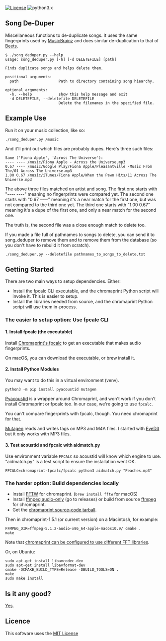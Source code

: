 [![License](https://img.shields.io/badge/license-MIT-blue.svg)](https://raw.githubusercontent.com/dblume/song-deduper/main/LICENSE.txt)
![python3.x](https://img.shields.io/badge/python-3.x-green.svg)

## Song De-Duper

Miscellaneous functions to de-duplicate songs. It uses the same fingerprints used by [MusicBrainz](https://musicbrainz.org/)
and does similar de-duplication to that of [Beets](https://beets.io/).

    $ ./song_deduper.py --help
    usage: song_deduper.py [-h] [-d DELETEFILE] [path]
    
    Finds duplicate songs and helps delete them.
    
    positional arguments:
      path                  Path to directory containing song hiearchy.
    
    optional arguments:
      -h, --help            show this help message and exit
      -d DELETEFILE, --deletefile DELETEFILE
                            Delete the filenames in the specified file.

## Example Use

Run it on your music collection, like so:

    ./song_deduper.py /music

And it'll print out which files are probably dupes. Here's three such files:

    Same ('Fiona Apple', 'Across The Universe'):
    ---- ---- /music/Fiona Apple - Across the Universe.mp3
    0.67 ---- /music/Google Play/Fiona Apple/Pleasantville -Music From The/01 Across The Universe.mp3
    1.00 0.67 /music/iTunes/Fiona Apple/When the Pawn Hits/11 Across The Universe.mp3

The above three files matched on artist and song. The first one starts with "---- ----" meaning no fingerprints were compared yet.
The second one starts with "0.67 ----" meaning it's a near match for the first one, but was not compared to the third one yet.
The third one starts with "1.00 0.67" meaning it's a dupe of the first one, and only a near match for the second one.

The truth is, the second file was a close enough match to delete too.

If you made a file full of pathnames to songs to delete, you can send it to song\_deduper to remove them and to 
remove them from the database (so you don't have to rebuild it from scratch).

    ./song_deduper.py --deletefile pathnames_to_songs_to_delete.txt

## Getting Started

There are two main ways to setup dependencies. Either:

- Install the fpcalc CLI executable, and the chromaprint Python script will invoke it. This is easier to setup.
- Install the libraries needed from source, and the chromaprint Python script will use them in-process.

### The easier to setup option: Use fpcalc CLI

#### 1. Install fpcalc (the executable)

Install [Chromaprint's fpcalc](https://acoustid.org/chromaprint) to get an executable
that makes audio fingerprints.

On macOS, you can download the executable, or brew install it.

#### 2. Install Python Modules

You may want to do this in a virtual environment (venv).

    python3 -m pip install pyacoustid mutagen

[Pyacoustid](https://github.com/beetbox/pyacoustid) is a wrapper around Chromaprint,
and won't work if you don't install Chromaprint or fpcalc too. In our case, we're going to use `fpcalc`.

You can't compare fingerprints with fpcalc, though. You need chromaprint for that.

[Mutagen](https://github.com/quodlibet/mutagen) reads and writes tags on MP3 and M4A
files. I started with [EyeD3](https://github.com/nicfit/eyeD3) but it only works with
MP3 files.

#### 3. Test acoustid and fpcalc with aidmatch.py

Use environment variable `FPCALC` so acoustid will know which engine to use.
"aidmatch.py" is a test script to ensure the installation went OK.

    FPCALC=chromaprint-fpcalc/fpcalc python3 aidmatch.py "Peaches.mp3"

### The harder option: Build dependencies locally

- Install [FFTW](https://www.fftw.org/download.html) for chromaprint. (`brew install fftw` for macOS)
- Install [ffmpeg audio-only](https://github.com/acoustid/ffmpeg-build) (go to releases) or build from source [ffmpeg](https://ffmpeg.org/download.html) for chromaprint.
- Get the [chromaprint source-code tarball](https://acoustid.org/chromaprint).

Then in chromaprint-1.5.1 (or current version) on a Macintosh, for example:

    FFMPEG_DIR=ffmpeg-5.1.2-audio-x86_64-apple-macos10.9/ cmake .
    make

Note that [chromaprint can be configured to use different FFT libraries](https://github.com/acoustid/chromaprint#fft-library).

Or, on Ubuntu:

    sudo apt-get install libavcodec-dev
    sudo apt-get install libavformat-dev
    cmake -DCMAKE_BUILD_TYPE=Release -DBUILD_TOOLS=ON .
    make
    sudo make install

## Is it any good?

[Yes](https://news.ycombinator.com/item?id=3067434).

## Licence

This software uses the [MIT License](https://raw.githubusercontent.com/dblume/song-deduper/main/LICENSE.txt)
